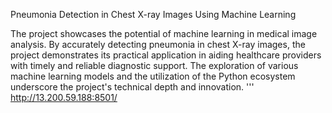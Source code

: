 Pneumonia Detection in Chest X-ray Images Using Machine Learning

 The project showcases the potential of machine learning in medical image analysis. By accurately detecting pneumonia in chest X-ray images, the project demonstrates its practical application in aiding healthcare providers with timely and reliable diagnostic support. The exploration of various machine learning models and the utilization of the Python ecosystem underscore the project's technical depth and innovation.
'''
http://13.200.59.188:8501/
